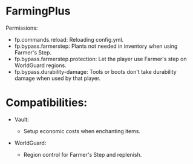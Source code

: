 # FarmingPlus
Permissions:
  - fp.commands.reload: Reloading config.yml.
  - fp.bypass.farmerstep: Plants not needed in inventory when using Farmer's Step.
  - fp.bypass.farmerstep.protection: Let the player use Farmer's step on WorldGuard regions. 
  - fp.bypass.durability-damage: Tools or boots don't take durability damage when used by that player.

# Compatibilities:
- Vault:
  - Setup economic costs when enchanting items.

- WorldGuard:
  - Region control for Farmer's Step and replenish.
